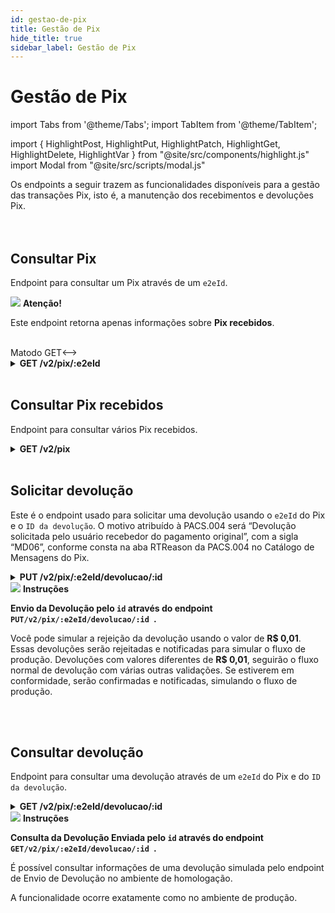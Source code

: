 ```yaml
---
id: gestao-de-pix
title: Gestão de Pix
hide_title: true
sidebar_label: Gestão de Pix
---
```

<h1 className="titulo">Gestão de Pix</h1>
<div className="conteudo">

import Tabs from '@theme/Tabs';
import TabItem from '@theme/TabItem';


import { HighlightPost, HighlightPut, HighlightPatch, HighlightGet, HighlightDelete, HighlightVar } from "@site/src/components/highlight.js"
import Modal from "@site/src/scripts/modal.js" 

<!-- Embedding React components with MDX -->
<!-- fontWeight: 'bold', -->

<div className="subtitulo">
Os endpoints a seguir trazem as funcionalidades disponíveis para a gestão das transações Pix, isto é, a manutenção dos recebimentos e devoluções Pix.
</div>

<br/>
<br/>

## Consultar Pix

Endpoint para consultar um Pix através de um <code>e2eId</code>.

<div className="admonition admonition_caution">
<div>
    <img src="/img/exclamation-triangle-orange.svg"/> <b>Atenção!</b>
</div>
<p>Este endpoint retorna apenas informações sobre <b>Pix recebidos</b>.</p>
</div>
<br/>

<!-->Matodo GET<-->

<div className="get">
<details className="col-100">
  <summary>
    <b><HighlightGet>GET</HighlightGet> /v2/pix/<HighlightVar>:e2eId</HighlightVar></b>
  </summary>
      <div className="get-div"> 
          <div className="left">
            Requer autorização para o escopo: <code>pix.read</code> 
          </div>
          <div className="right">
          <Modal filename="/markdown/pix/pix/Consultar_pix.md" />
          </div>
      </div>
      <br/> <br/>

      
  <b>Respostas</b>

  <br/> 

  As respostas abaixo representam Sucesso(200) e Falhas/erros do consumo.
  <Tabs
    defaultValue="saida"
    values={[
      { label: '🟢 200', value: 'saida', },
      { label: '🟢 200', value: '200', },
      { label: '🔴 400', value: '400', },
      { label: '🔴 500', value: '500', },
    ]}>
  <TabItem value="saida">

  ```json
{
    "endToEndId": "E12345678202009091221abcdef12345",
    "txid": "cd1fe328c875481285a6f233ae41b662",
    "valor": "100.00",
    "horario": "2020-09-10T13:03:33.902Z",
    "infoPagador": "Reforma da casa",
    "devolucoes": [
      {
        "id": "000AAA111",
        "rtrId": "D12345678202009091000abcde123456",
        "valor": "11.00",
        "horario": {
          "solicitacao": "2020-09-10T13:03:33.902Z"
        },
        "status": "EM_PROCESSAMENTO"
      }
    ]
}
  ``` 
  </TabItem>
  <TabItem value="403">

  ```json
{
    "type": "https://pix.bcb.gov.br/api/v2/error/AcessoNegado",
    "title": "Acesso Negado",
    "status": 403,
    "detail": "Requisição de participante autenticado que viola alguma regra de autorização."
}
  ```
 </TabItem>
 <TabItem value="200">

  ```json
{
    "endToEndId": "E12345678202009091221ghijk78901234",
    "txid": "5b933948f3224266b1050ac54319e775",
    "valor": "200.00",
    "horario": "2020-09-10T13:03:33.902Z",
    "infoPagador": "Revisão do carro"
}
  ```
 </TabItem>
  <TabItem value="400">

  ```json
{
    "nome": "pix_nao_encontrado",
    "mensagem": "Nenhum pix encontrado para o identificador informado"
}
  ```
  </TabItem>
   <TabItem value="500">

  ```json
{
    "nome": "erro_aplicacao",
    "mensagem": "Ocorreu um erro ao buscar o pix"
}
  ```
  </TabItem>
  </Tabs>

</details>
</div> 
<br/>

  ## Consultar Pix recebidos
  Endpoint para consultar vários Pix recebidos.

  
<div className="get">
<details className="col-100">
  <summary>
    <b><HighlightGet>GET</HighlightGet> /v2/pix</b>
  </summary>
      <div className="get-div"> 
          <div className="left">
            Requer autorização para o escopo: <code>pix.read</code> 
          </div>
          <div className="right">
          <Modal filename="/markdown/pix/pix/Consultar_recebidos.md" />
          </div>
      </div>
      <br/> <br/>

  <p><b>Requisição</b></p>
  Este endpoint dispõe de filtros para afunilar os resultados. Todos os filtros são do tipo <em>query params</em>, portanto devem ser enviados pela URL, como exemplificado no trecho de código abaixo.

<br/>
<br/>

  <code>
  /v2/pix?inicio=2020-04-01T00:00:00Z&fim=2020-04-01T23:59:59Z
 </code>
  <br/>    
  <br/>
  Os filtros <code>inicio</code> e <code>fim</code> definem um intervalo de datas em que os Pix devem estar compreendidos para serem retornados. Esses filtros são obrigatórios.
  <br/>    
  <br/>
  <b>Respostas</b>

  <br/> 

  As respostas abaixo representam Sucesso(200) e Falhas/erros do consumo.
  <Tabs
    defaultValue="saida"
    values={[
      { label: '🟢 200', value: 'saida', },
      { label: '🔴 400', value: '400', },
      { label: '🔴 500', value: '500', },
    ]}>
  <TabItem value="saida">

  ```json
{
    "parametros": {
      "inicio": "2022-01-01T00:00:00.000Z",
      "fim": "2022-12-31T23:00:00.000Z",
      "paginacao": {
        "paginaAtual": 0,
        "itensPorPagina": 100,
        "quantidadeDePaginas": 2,
        "quantidadeTotalDeItens": 150
      }
    },
    "pix": [
      {
        "endToEndId": "E182361232022110114206014506ed00",
        "txid": "465669b3847d4a30ae14848c5d4d1683",
        "valor": "0.01",
        "chave": "5f84a4c5-c5cb-4599-9f13-7eb4d419dacc",
        "horario": "2022-11-01T14:20:41.425Z"
      },
      {
        "endToEndId": "E18236129202210311159s01f572d8b1",
        "txid": "0002712070000000000000209BONAE2",
        "valor": "5.00",
        "chave": "5f84a4c5-c5cb-4599-9f13-7eb4d419dacc",
        "horario": "2022-10-31T11:59:13.220Z"
      },
      {
        "endToEndId": "E18236126202210091755s13093ea838",
        "txid": "fc9a4386fefdh964b5dbc6c91a8722d5",
        "valor": "0.02",
        "chave": "5f84a4c5-c5cb-4590-9f13-7eb4d419dacc",
        "horario": "2022-10-19T17:56:09.173Z",
        "devolucoes": [
          {
            "id": "fc9a4386fefdh964b5dbc6c91a8722d5",
            "rtrId": "D09089556202210191757eeb3cf6972c",
            "valor": "0.01",
            "horario": {
              "solicitacao": "2022-10-19T17:57:02.000Z",
              "liquidacao": "2022-10-19T17:57:03.000Z"
            },
            "status": "DEVOLVIDO"
          },
          {
            "id": "fc9a4386fefdh964b5dbc6c91a8722d6",
            "rtrId": "D09089356002210191757c95a3620972",
            "valor": "0.01",
            "horario": {
              "solicitacao": "2022-10-19T17:57:33.000Z",
              "liquidacao": "2022-10-19T17:57:35.000Z"
            },
            "status": "DEVOLVIDO"
          }
        ]
      }
    ]
}
  ``` 
  </TabItem>
  <TabItem value="400">

  ```json
{
    "nome": "valor_invalido",
    "mensagem": "Campo de data fim deve ser maior ou igual ao campo de data inicio"
}
  ```
 </TabItem>
  <TabItem value="500">

  ```json
{
    "nome": "erro_aplicacao",
    "mensagem": "Ocorreu um erro ao buscar pix recebidos"
}
  ```
  </TabItem>
  </Tabs>

</details>
</div> 

<br/>

  ## Solicitar devolução
Este é o endpoint usado para solicitar uma devolução usando o <code>e2eId</code> do Pix e o <code>ID da devolução</code>. O motivo atribuído à PACS.004 será “Devolução solicitada pelo usuário recebedor do pagamento original”, com a sigla “MD06”, conforme consta na aba RTReason da PACS.004 no Catálogo de Mensagens do Pix.
 
<div className="put">
<details className="col-100">
  <summary>
    <b><HighlightPut>PUT</HighlightPut> /v2/pix/<HighlightVar>:e2eId</HighlightVar>/devolucao/<HighlightVar>:id</HighlightVar></b>
  </summary>
      <div className="put-div"> 
          <div className="left">
            Requer autorização para o escopo: <code>pix.write</code> 
          </div>
          <div className="right">
          <Modal filename="/markdown/pix/pix/Solicitar_devolucao.md" />
          </div>
      </div>
       
  <br/> 
  <br/>  
  
  <b>Respostas</b>

  <br/> 

  As respostas abaixo representam Sucesso(201) e Falhas/erros do consumo.
  <Tabs
    defaultValue="saida"
    values={[
      { label: '🟢 201', value: 'saida', },
      { label: '🔴 400', value: '400', },
      { label: '🔴 409', value: '409', },
      { label: '🔴 500', value: '500', },
    ]}>
  <TabItem value="saida">

  ```json
{
    "id": "123456",
    "rtrId": "D12345678202009091000abcde123456",
    "valor": "7.89",
    "horario": {
      "solicitacao": "2020-09-11T15:25:59.411Z"
    },
    "status": "EM_PROCESSAMENTO"
}
  ```
  </TabItem>
  <TabItem value="400">

  ```json
  {
    "nome": "pix_nao_encontrado",
    "mensagem": "Nenhum pix encontrado para o identificador informado"
  }
  ```
  </TabItem>
  <TabItem value="409">

  ```json
  {
    "nome": "devolucao_id_duplicado",
    "mensagem": "O id informado já foi utilizado em outra devolução"
  }
  ```
  </TabItem>
  <TabItem value="500">

  ```json
  {
    "nome": "erro_aplicacao",
    "mensagem": "Ocorreu um erro ao solicitar devolução"
  }
  ```
  </TabItem>
  </Tabs>

</details>

</div>

<div className="admonition admonition_info">
  <div>
    <img src="/img/info-circle-blue.svg"/> <b>Instruções</b>
  </div>
  <p> <b>Envio da Devolução pelo <code>id</code> através do endpoint <code>PUT/v2/pix/:e2eId/devolucao/:id </code>.</b> </p>
  <p>Você pode simular a rejeição da devolução usando o valor de <b>R$ 0,01</b>. Essas devoluções serão rejeitadas e notificadas para simular o fluxo de produção. Devoluções com valores diferentes de <b>R$ 0,01</b>, seguirão o fluxo normal de devolução com várias outras validações. Se estiverem em conformidade, serão confirmadas e notificadas, simulando o fluxo de produção. </p>
  
</div>
<br/>

<br/>

  ## Consultar devolução
Endpoint para consultar uma devolução através de um <code>e2eId</code> do Pix e do <code>ID da devolução</code>.

<div className="get">
<details className="col-100">
  <summary>
    <b><HighlightGet>GET</HighlightGet> /v2/pix/<HighlightVar>:e2eId</HighlightVar>/devolucao/<HighlightVar>:id</HighlightVar></b>
  </summary>
      <div className="get-div"> 
          <div className="left">
            Requer autorização para o escopo: <code>pix.read</code> 
          </div>
          <div className="right">
          <Modal filename="/markdown/pix/pix/Consultar_devolucao.md" />
          </div>
      </div>
 <br/>   
   <br/>        
  <b>Respostas</b>

  <br/> 

  As respostas abaixo representam Sucesso(200) e Falhas/erros do consumo.
  <Tabs
    defaultValue="saida"
    values={[
      { label: '🟢 200', value: 'saida', },
      { label: '🟢 200', value: '200', },
      { label: '🔴 400', value: '400', },
      { label: '🔴 500', value: '500', },
    ]}>
  <TabItem value="saida">

  ```json
{
    "id": "123456",
    "rtrId": "D12345678202009091000abcde123456",
    "valor": "7.89",
    "horario": {
      "solicitacao": "2020-09-11T15:25:59.411Z"
    },
    "status": "EM_PROCESSAMENTO"
}
  ``` 
  </TabItem>
  <TabItem value="200">

  ```json
 {
    "id": "502",
    "rtrId": "D12345678202011111000fghij789012",
    "valor": "20.00",
    "horario": {
      "solicitacao": "2020-09-11T15:25:59.411Z"
    },
    "status": "NAO_REALIZADO",
    "motivo": "Negado por timeout"
  }
  ```
 </TabItem>
  <TabItem value="400">

  ```json
  {
    "nome": "devolucao_nao_encontrada",
    "mensagem": "Nenhuma devolução encontrada para o identificador informado"
  }

OU

  {
    "nome": "pix_nao_encontrado",
    "mensagem": "Nenhum pix encontrado para o identificador informado"
  }
  ```
  </TabItem>
  <TabItem value="500">

  ```json
  {
    "nome": "erro_aplicacao",
    "mensagem": "Ocorreu um erro ao buscar devolução"
  }
  ```
  </TabItem>
  </Tabs>

</details>
</div> 

<div className="admonition admonition_info">
  <div>
    <img src="/img/info-circle-blue.svg"/> <b>Instruções</b>
  </div>
  <p> <b>Consulta da Devolução Enviada pelo <code>id</code> através do endpoint <code>GET/v2/pix/:e2eId/devolucao/:id </code>. </b> </p>
  <p>É possível consultar informações de uma devolução simulada pelo endpoint de Envio de Devolução no ambiente de homologação. </p>
  <p>A funcionalidade ocorre exatamente como no ambiente de produção.</p>
</div>
<br/>

</div>